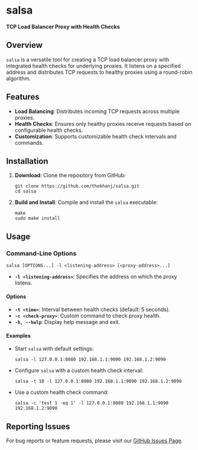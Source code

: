 # salsa

**TCP Load Balancer Proxy with Health Checks**

## Overview

`salsa` is a versatile tool for creating a TCP load balancer proxy with integrated health checks for underlying proxies. It listens on a specified address and distributes TCP requests to healthy proxies using a round-robin algorithm.

## Features

- **Load Balancing**: Distributes incoming TCP requests across multiple proxies.
- **Health Checks**: Ensures only healthy proxies receive requests based on configurable health checks.
- **Customization**: Supports customizable health check intervals and commands.

## Installation

1. **Download**:
   Clone the repository from GitHub:
   ```
   git clone https://github.com/thekhanj/salsa.git
   cd salsa
   ```

2. **Build and Install**:
   Compile and install the `salsa` executable:
   ```
   make
   sudo make install
   ```

## Usage

### Command-Line Options

```
salsa [OPTIONS...] -l <listening-address> [<proxy-address>...]
```

- **`-l <listening-address>`**: Specifies the address on which the proxy listens.

#### Options

- **`-t <time>`**: Interval between health checks (default: 5 seconds).
- **`-c <check-proxy>`**: Custom command to check proxy health.
- **`-h, --help`**: Display help message and exit.

#### Examples

- Start `salsa` with default settings:
  ```
  salsa -l 127.0.0.1:8080 192.168.1.1:9090 192.168.1.2:9090
  ```

- Configure `salsa` with a custom health check interval:
  ```
  salsa -t 10 -l 127.0.0.1:8080 192.168.1.1:9090 192.168.1.2:9090
  ```

- Use a custom health check command:
  ```
  salsa -c 'test 1 -eq 1' -l 127.0.0.1:8080 192.168.1.1:9090 192.168.1.2:9090
  ```

## Reporting Issues

For bug reports or feature requests, please visit our [GitHub Issues Page](https://github.com/thekhanj/salsa/issues).
